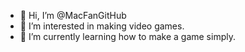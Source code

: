 - 👋 Hi, I’m @MacFanGitHub
- 👀 I’m interested in making video games.
- 🌱 I’m currently learning how to make a game simply.
